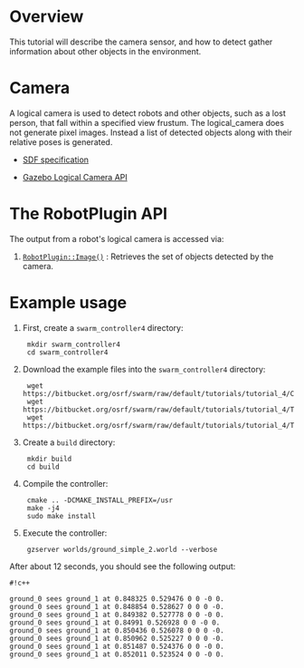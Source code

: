 # Overview

This tutorial will describe the camera sensor, and how to detect gather information about other objects in the environment.

# Camera

A logical camera is used to detect robots and other objects, such as a lost person, that fall within a specified view frustum. The logical_camera does not generate pixel images. Instead a list of detected objects along with their relative poses is generated.

* [SDF specification](http://sdformat.org/spec?ver=1.5&elem=sensor#sensor_logical_camera)

* [Gazebo Logical Camera API](http://osrf-distributions.s3.amazonaws.com/gazebo/api/6.1.0/classgazebo_1_1sensors_1_1LogicalCameraSensor.html)

# The RobotPlugin API

The output from a robot's logical camera is accessed via:

1. [`RobotPlugin::Image()`](https://s3.amazonaws.com/osrf-distributions/swarm/api/0.1.0/classswarm_1_1RobotPlugin.html#a8d0e59606ce14a970350c4f771c43682) : Retrieves the set of objects detected by the camera.

# Example usage

1. First, create a `swarm_controller4` directory:

        mkdir swarm_controller4
        cd swarm_controller4

1. Download the example files into the `swarm_controller4` directory:

        wget https://bitbucket.org/osrf/swarm/raw/default/tutorials/tutorial_4/CMakeLists.txt
        wget https://bitbucket.org/osrf/swarm/raw/default/tutorials/tutorial_4/TeamControllerPlugin.hh
        wget https://bitbucket.org/osrf/swarm/raw/default/tutorials/tutorial_4/TeamControllerPlugin.cc

1. Create a `build` directory:

        mkdir build
        cd build

1. Compile the controller:

        cmake .. -DCMAKE_INSTALL_PREFIX=/usr
        make -j4
        sudo make install

1. Execute the controller:

        gzserver worlds/ground_simple_2.world --verbose

After about 12 seconds, you should see the following output:



```
#!c++

ground_0 sees ground_1 at 0.848325 0.529476 0 0 -0 0.
ground_0 sees ground_1 at 0.848854 0.528627 0 0 0 -0.
ground_0 sees ground_1 at 0.849382 0.527778 0 0 -0 0.
ground_0 sees ground_1 at 0.84991 0.526928 0 0 -0 0.
ground_0 sees ground_1 at 0.850436 0.526078 0 0 0 -0.
ground_0 sees ground_1 at 0.850962 0.525227 0 0 0 -0.
ground_0 sees ground_1 at 0.851487 0.524376 0 0 -0 0.
ground_0 sees ground_1 at 0.852011 0.523524 0 0 -0 0.

```
